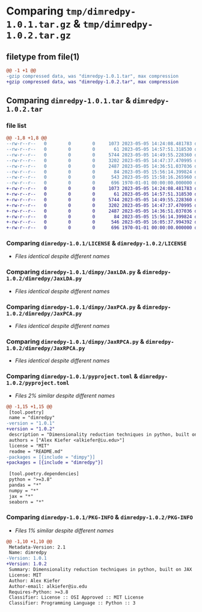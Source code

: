 # Comparing `tmp/dimredpy-1.0.1.tar.gz` & `tmp/dimredpy-1.0.2.tar.gz`

## filetype from file(1)

```diff
@@ -1 +1 @@
-gzip compressed data, was "dimredpy-1.0.1.tar", max compression
+gzip compressed data, was "dimredpy-1.0.2.tar", max compression
```

## Comparing `dimredpy-1.0.1.tar` & `dimredpy-1.0.2.tar`

### file list

```diff
@@ -1,8 +1,8 @@
--rw-r--r--   0        0        0     1073 2023-05-05 14:24:08.481783 dimredpy-1.0.1/LICENSE
--rw-r--r--   0        0        0       61 2023-05-05 14:57:51.318530 dimredpy-1.0.1/README.md
--rw-r--r--   0        0        0     5744 2023-05-05 14:49:55.228360 dimredpy-1.0.1/dimpy/JaxLDA.py
--rw-r--r--   0        0        0     3202 2023-05-05 14:47:37.470995 dimredpy-1.0.1/dimpy/JaxPCA.py
--rw-r--r--   0        0        0     2487 2023-05-05 14:36:51.037036 dimredpy-1.0.1/dimpy/JaxRPCA.py
--rw-r--r--   0        0        0       84 2023-05-05 15:56:14.399824 dimredpy-1.0.1/dimpy/__init__.py
--rw-r--r--   0        0        0      543 2023-05-05 15:58:16.265960 dimredpy-1.0.1/pyproject.toml
--rw-r--r--   0        0        0      696 1970-01-01 00:00:00.000000 dimredpy-1.0.1/PKG-INFO
+-rw-r--r--   0        0        0     1073 2023-05-05 14:24:08.481783 dimredpy-1.0.2/LICENSE
+-rw-r--r--   0        0        0       61 2023-05-05 14:57:51.318530 dimredpy-1.0.2/README.md
+-rw-r--r--   0        0        0     5744 2023-05-05 14:49:55.228360 dimredpy-1.0.2/dimredpy/JaxLDA.py
+-rw-r--r--   0        0        0     3202 2023-05-05 14:47:37.470995 dimredpy-1.0.2/dimredpy/JaxPCA.py
+-rw-r--r--   0        0        0     2487 2023-05-05 14:36:51.037036 dimredpy-1.0.2/dimredpy/JaxRPCA.py
+-rw-r--r--   0        0        0       84 2023-05-05 15:56:14.399824 dimredpy-1.0.2/dimredpy/__init__.py
+-rw-r--r--   0        0        0      546 2023-05-05 16:05:37.994392 dimredpy-1.0.2/pyproject.toml
+-rw-r--r--   0        0        0      696 1970-01-01 00:00:00.000000 dimredpy-1.0.2/PKG-INFO
```

### Comparing `dimredpy-1.0.1/LICENSE` & `dimredpy-1.0.2/LICENSE`

 * *Files identical despite different names*

### Comparing `dimredpy-1.0.1/dimpy/JaxLDA.py` & `dimredpy-1.0.2/dimredpy/JaxLDA.py`

 * *Files identical despite different names*

### Comparing `dimredpy-1.0.1/dimpy/JaxPCA.py` & `dimredpy-1.0.2/dimredpy/JaxPCA.py`

 * *Files identical despite different names*

### Comparing `dimredpy-1.0.1/dimpy/JaxRPCA.py` & `dimredpy-1.0.2/dimredpy/JaxRPCA.py`

 * *Files identical despite different names*

### Comparing `dimredpy-1.0.1/pyproject.toml` & `dimredpy-1.0.2/pyproject.toml`

 * *Files 2% similar despite different names*

```diff
@@ -1,15 +1,15 @@
 [tool.poetry]
 name = "dimredpy"
-version = "1.0.1"
+version = "1.0.2"
 description = "Dimensionality reduction techniques in python, built on JAX"
 authors = ["Alex Kiefer <alkiefer@iu.edu>"]
 license = "MIT"
 readme = "README.md"
-packages = [{include = "dimpy"}]
+packages = [{include = "dimredpy"}]
 
 [tool.poetry.dependencies]
 python = ">=3.8"
 pandas = "*"
 numpy = "*"
 jax = "*"
 seaborn = "*"
```

### Comparing `dimredpy-1.0.1/PKG-INFO` & `dimredpy-1.0.2/PKG-INFO`

 * *Files 1% similar despite different names*

```diff
@@ -1,10 +1,10 @@
 Metadata-Version: 2.1
 Name: dimredpy
-Version: 1.0.1
+Version: 1.0.2
 Summary: Dimensionality reduction techniques in python, built on JAX
 License: MIT
 Author: Alex Kiefer
 Author-email: alkiefer@iu.edu
 Requires-Python: >=3.8
 Classifier: License :: OSI Approved :: MIT License
 Classifier: Programming Language :: Python :: 3
```

